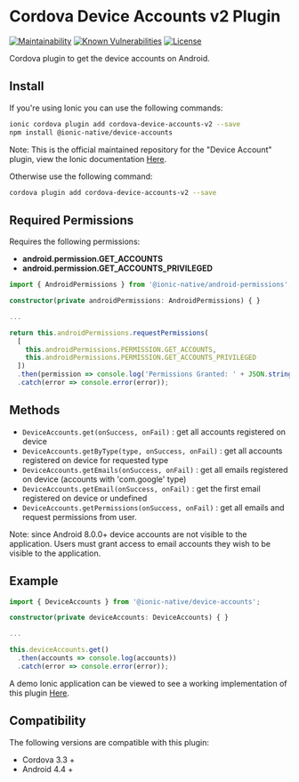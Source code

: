 # Cordova Device Accounts v2 Plugin

[![Maintainability](https://api.codeclimate.com/v1/badges/f0701d13b1b6f8e690f0/maintainability)](https://codeclimate.com/github/xUnholy/cordova-device-accounts/maintainability)
[![Known Vulnerabilities](https://snyk.io/test/github/xUnholy/cordova-device-accounts/badge.svg)](https://snyk.io/test/github/xUnholy/cordova-device-accounts)
[![License](https://img.shields.io/badge/license-GPL_v3.0-blue.svg)](https://github.com/xUnholy/cordova-device-accounts/blob/master/LICENSE.md)

Cordova plugin to get the device accounts on Android.

## Install

If you're using Ionic you can use the following commands:

```bash
ionic cordova plugin add cordova-device-accounts-v2 --save
npm install @ionic-native/device-accounts
```

Note: This is the official maintained repository for the "Device Account" plugin, view the Ionic documentation [Here](https://ionicframework.com/docs/native/device-accounts).

Otherwise use the following command:

```bash
cordova plugin add cordova-device-accounts-v2 --save
```

## Required Permissions

Requires the following permissions:

* **android.permission.GET_ACCOUNTS**
* **android.permission.GET_ACCOUNTS_PRIVILEGED**

```typescript
import { AndroidPermissions } from '@ionic-native/android-permissions';

constructor(private androidPermissions: AndroidPermissions) { }

...

return this.androidPermissions.requestPermissions(
  [
    this.androidPermissions.PERMISSION.GET_ACCOUNTS,
    this.androidPermissions.PERMISSION.GET_ACCOUNTS_PRIVILEGED
  ])
  .then(permission => console.log('Permissions Granted: ' + JSON.stringify(permission)))
  .catch(error => console.error(error));
```

## Methods

* `DeviceAccounts.get(onSuccess, onFail)` : get all accounts registered on device
* `DeviceAccounts.getByType(type, onSuccess, onFail)` : get all accounts registered on device for requested type
* `DeviceAccounts.getEmails(onSuccess, onFail)` : get all emails registered on device (accounts with 'com.google' type)
* `DeviceAccounts.getEmail(onSuccess, onFail)` : get the first email registered on device or undefined
* `DeviceAccounts.getPermissions(onSuccess, onFail)` : get all emails and request permissions from user.

Note: since Android 8.0.0+ device accounts are not visible to the application. Users must grant access to email accounts they wish to be visible to the application.

## Example

```typescript
import { DeviceAccounts } from '@ionic-native/device-accounts';

constructor(private deviceAccounts: DeviceAccounts) { }

...

this.deviceAccounts.get()
  .then(accounts => console.log(accounts))
  .catch(error => console.error(error));
```

A demo Ionic application can be viewed to see a working implementation of this plugin [Here](https://github.com/xUnholy/cordova-device-accounts-demo).

## Compatibility

The following versions are compatible with this plugin:

* Cordova 3.3 +
* Android 4.4 +
